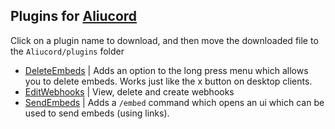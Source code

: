 ## Plugins for [Aliucord](https://github.com/Aliucord)

Click on a plugin name to download, and then move the downloaded file to the `Aliucord/plugins` folder
- [DeleteEmbeds](https://github.com/C10udburst/aliucord-plugins/raw/builds/DeleteEmbeds.zip) | 
  Adds an option to the long press menu which allows you to delete embeds. Works just like the x button on desktop clients.
- [EditWebhooks](https://github.com/C10udburst/aliucord-plugins/raw/builds/EditWebhooks.zip) |
  View, delete and create webhooks
- [SendEmbeds](https://github.com/C10udburst/aliucord-plugins/raw/builds/SendEmbeds.zip) |
  Adds a `/embed` command which opens an ui which can be used to send embeds (using links).
